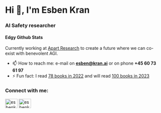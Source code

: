<h1>Hi 👋, I'm Esben Kran</h1>
<h3>AI Safety researcher</h3>

#### Edgy Github Stats

Currently working at [Apart Research](https://a-part.ai) to create a future where we can co-exist with benevolent AGI.

- 📫 How to reach me: e-mail on **esben@kran.ai** or on phone **+45 60 73 61 97**
- ⚡ Fun fact: I read [78 books in 2022](https://www.goodreads.com/user_challenges/32486229) and will read [100 books in 2023](https://www.goodreads.com/challenges/11633-2023-reading-challenge)

<h3 align="left">Connect with me:</h3>
<p align="left">
<a href="https://twitter.com/esbenkc" target="blank"><img align="center" src="https://cdn.jsdelivr.net/npm/simple-icons@3.0.1/icons/twitter.svg" alt="esbenkc" height="30" width="40" /></a>
<a href="https://linkedin.com/in/esbenkc" target="blank"><img align="center" src="https://cdn.jsdelivr.net/npm/simple-icons@3.0.1/icons/linkedin.svg" alt="esbenkc" height="30" width="40" /></a>
</p>
